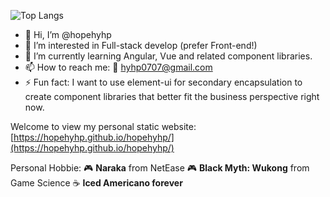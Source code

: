 ![Top Langs](https://github-readme-stats.vercel.app/api/top-langs/?username=hopehyhp)
- 👋 Hi, I’m @hopehyhp
- 👀 I’m interested in Full-stack develop (prefer Front-end!)
- 🌱 I’m currently learning Angular, Vue and related component libraries.
- 📫 How to reach me: 📧 hyhp0707@gmail.com
- ⚡ Fun fact: I want to use element-ui for secondary encapsulation to create component libraries that better fit the business perspective right now.

Welcome to view my personal static website: [https://hopehyhp.github.io/hopehyhp/](https://hopehyhp.github.io/hopehyhp/)

Personal Hobbie: 🎮 **Naraka** from NetEase 🎮 **Black Myth: Wukong** from Game Science ☕ **Iced Americano forever**
<!---
hopehyhp/hopehyhp is a ✨ special ✨ repository because its `README.md` (this file) appears on your GitHub profile.
You can click the Preview link to take a look at your changes.
--->
